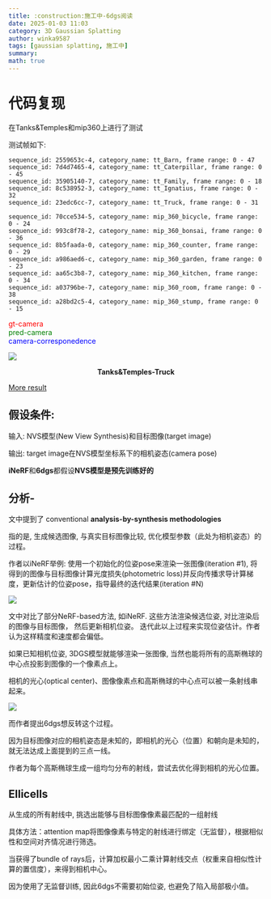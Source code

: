 ```yaml
---
title: :construction:施工中-6dgs阅读
date: 2025-01-03 11:03
category: 3D Gaussian Splatting
author: winka9587
tags: [gaussian splatting, 施工中]
summary: 
math: true
---
```


# 代码复现

在Tanks&Temples和mip360上进行了测试

测试帧如下:

~~~
sequence_id: 2559653c-4, category_name: tt_Barn, frame range: 0 - 47
sequence_id: 7d4d7465-4, category_name: tt_Caterpillar, frame range: 0 - 45
sequence_id: 35905140-7, category_name: tt_Family, frame range: 0 - 18
sequence_id: 8c538952-3, category_name: tt_Ignatius, frame range: 0 - 32
sequence_id: 23edc6cc-7, category_name: tt_Truck, frame range: 0 - 31
~~~

~~~
sequence_id: 70cce534-5, category_name: mip_360_bicycle, frame range: 0 - 24
sequence_id: 993c8f78-2, category_name: mip_360_bonsai, frame range: 0 - 36
sequence_id: 8b5faada-0, category_name: mip_360_counter, frame range: 0 - 29
sequence_id: a986aed6-c, category_name: mip_360_garden, frame range: 0 - 23
sequence_id: aa65c3b8-7, category_name: mip_360_kitchen, frame range: 0 - 34
sequence_id: a03796be-7, category_name: mip_360_room, frame range: 0 - 38
sequence_id: a28bd2c5-4, category_name: mip_360_stump, frame range: 0 - 15
~~~

<span style="color:red;">gt-camera</span>\
<span style="color:green;">pred-camera</span>\
<span style="color:blue;">camera-corresponedence</span>  


![](/assets/img/2025-01-10-10-38-22.png)
<p style="text-align: center;"><b>Tanks&Temples-Truck</b></p>


[More result](/assets/pdf/6dgs_result.pdf)

## 假设条件:

输入: NVS模型(New View Synthesis)和目标图像(target image)

输出: target image在NVS模型坐标系下的相机姿态(camera pose)

**iNeRF**和**6dgs**都假设**NVS模型是预先训练好的**

## 分析-

文中提到了
conventional **analysis-by-synthesis methodologies**

指的是, 生成候选图像, 与真实目标图像比较, 优化模型参数（此处为相机姿态）的过程。

作者以iNeRF举例: 使用一个初始化的位姿pose来渲染一张图像(iteration #1), 将得到的图像与目标图像计算光度损失(photometric loss)并反向传播求导计算梯度，更新估计的位姿pose，指导最终的迭代结果(iteration #N)

![](/assets/img/2025-01-03-11-09-59.png)

文中对比了部分NeRF-based方法, 如iNeRF. 这些方法渲染候选位姿, 对比渲染后的图像与目标图像， 然后更新相机位姿。 迭代此以上过程来实现位姿估计。作者认为这样精度和速度都会偏低。

如果已知相机位姿, 3DGS模型就能够渲染一张图像, 当然也能将所有的高斯椭球的中心点投影到图像的一个像素点上。

相机的光心(optical center)、图像像素点和高斯椭球的中心点可以被一条射线串起来。

![](/assets/img/2025-01-03-11-03-09.png)

而作者提出6dgs想反转这个过程。

因为目标图像对应的相机姿态是未知的，即相机的光心（位置）和朝向是未知的，就无法达成上面提到的三点一线。

作者为每个高斯椭球生成一组均匀分布的射线，尝试去优化得到相机的光心位置。

## Ellicells

从生成的所有射线中, 挑选出能够与目标图像像素最匹配的一组射线

具体方法：attention map将图像像素与特定的射线进行绑定（无监督），根据相似性和空间对齐情况进行筛选。

当获得了bundle of rays后，计算加权最小二乘计算射线交点（权重来自相似性计算的置信度），来得到相机中心。

因为使用了无监督训练, 因此6dgs不需要初始位姿, 也避免了陷入局部极小值。










